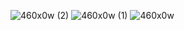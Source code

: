![460x0w (2)](https://github.com/user-attachments/assets/07f36cb1-120e-41e8-8ea7-7a5c9709042d)
![460x0w (1)](https://github.com/user-attachments/assets/48f2aff6-45a7-4f95-b136-fd7b71684917)
![460x0w](https://github.com/user-attachments/assets/92e6303f-9235-4eb7-8a09-f505aea42dca)
